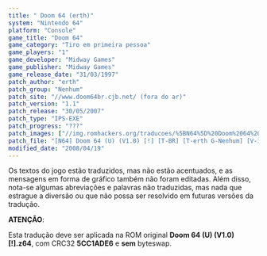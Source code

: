 ```yaml
---
title: " Doom 64 (erth)"
system: "Nintendo 64"
platform: "Console"
game_title: "Doom 64"
game_category: "Tiro em primeira pessoa"
game_players: "1"
game_developer: "Midway Games"
game_publisher: "Midway Games"
game_release_date: "31/03/1997"
patch_author: "erth"
patch_group: "Nenhum"
patch_site: "//www.doom64br.cjb.net/ (fora do ar)"
patch_version: "1.1"
patch_release: "30/05/2007"
patch_type: "IPS-EXE"
patch_progress: "???"
patch_images: ["//img.romhackers.org/traducoes/%5BN64%5D%20Doom%2064%20-%20erth%20-%201.jpg","//img.romhackers.org/traducoes/%5BN64%5D%20Doom%2064%20-%20erth%20-%202.jpg","//img.romhackers.org/traducoes/%5BN64%5D%20Doom%2064%20-%20erth%20-%203.jpg"]
patch_file: "[N64] Doom 64 (U) (V1.0) [!] [T-BR] [T-erth G-Nenhum] [V-1.1 A-2007].zip"
modified_date: "2008/04/19"
---
```

Os textos do jogo estão traduzidos, mas não estão acentuados, e as mensagens em forma de gráfico também não foram editadas. Além disso, nota-se algumas abreviações e palavras não traduzidas, mas nada que estrague a diversão ou que não possa ser resolvido em futuras versões da tradução.

<b>ATENÇÃO</b>:

Esta tradução deve ser aplicada na ROM original <b>Doom 64 (U) (V1.0) [!].z64</b>, com CRC32 <b>5CC1ADE6</b> e <b>sem</b> byteswap.
